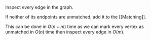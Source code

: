 Inspect every edge in the graph. 

If neither of its endpoints are unmatched, add it to the [[Matching]].

This can be done in $O(n+m)$ time as we can mark every vertex as unmatched in $O(n)$ time then inspect every edge in $O(m)$. 